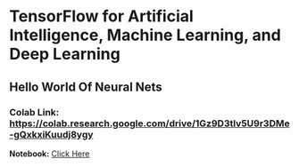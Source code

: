 # TensorFlow for Artificial Intelligence, Machine Learning, and Deep Learning

## Hello World Of Neural Nets
### Colab Link: https://colab.research.google.com/drive/1Gz9D3tlv5U9r3DMe-gQxkxiKuudj8ygy
**Notebook:** [Click Here](https://github.com/kaymomin/Tensorflow/blob/master/HelloWorldofNN.ipynb)


